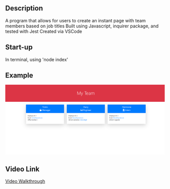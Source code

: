 

## Description
A program that allows for users to create an instant page with team members based on job titles
Built using Javascript, inquirer package, and tested with Jest
Created via VSCode

## Start-up 
In terminal, using 'node index'

## Example
![Image Example](./public/assets/images/teamcap.PNG)
## Video Link

[Video Walkthrough](https://drive.google.com/file/d/1gvL5n92O8XblsNcUDGl1OrAw9ySRItyC/view)
